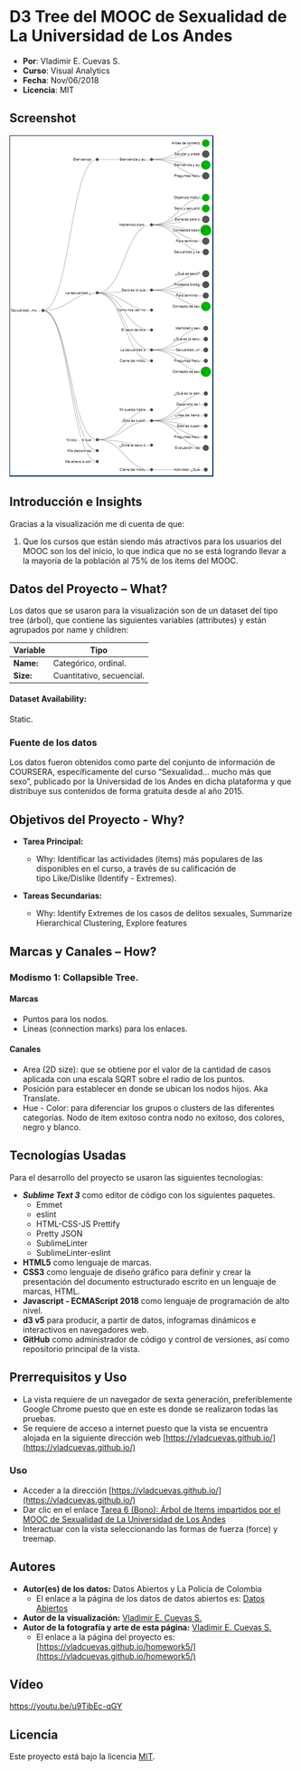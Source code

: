 # **D3 Tree del MOOC de Sexualidad de La Universidad de Los Andes**

- **Por**: Vladimir E. Cuevas S.
- **Curso**: Visual Analytics
- **Fecha**: Nov/06/2018
- **Licencia**: MIT

## Screenshot

![alt text](https://github.com/vladcuevas/vladcuevas.github.io/raw/master/homework6bono/img/screenshot.PNG)

## Introducción e Insights

Gracias a la visualización me di cuenta de que:

1.	Que los cursos que están siendo más atractivos para los usuarios del MOOC son los del inicio, lo que indica que no se está logrando llevar a la mayoría de la población al 75% de los ítems del MOOC.

## Datos del Proyecto – What?
Los datos que se usaron para la visualización son de un dataset del tipo tree (árbol), que contiene las siguientes variables (attributes) y están agrupados por name y children:

|Variable |Tipo|
|---------|----|
**Name:**|Categórico, ordinal.
**Size:**|Cuantitativo, secuencial.

#### Dataset Availability:  
Static.

### **Fuente de los datos**

Los datos fueron obtenidos como parte del conjunto de información de COURSERA, específicamente del curso “Sexualidad… mucho más que sexo”, publicado por la Universidad de los Andes en dicha plataforma y que distribuye sus contenidos de forma gratuita desde al año 2015.

## Objetivos del Proyecto - Why?
- **Tarea Principal:** 
	- Why: Identificar las actividades (ítems) más populares de las disponibles en el curso, a través de su calificación de tipo Like/Dislike (Identify - Extremes).

- **Tareas Secundarias:**

	- Why: Identify Extremes de los casos de delitos sexuales, Summarize Hierarchical Clustering, Explore features

## Marcas y Canales – How?

### Modismo 1: Collapsible Tree.

#### Marcas

- Puntos para los nodos.
- Líneas (connection marks) para los enlaces.

#### Canales
- Area (2D size): que se obtiene por el valor de la cantidad de casos aplicada con una escala SQRT sobre el radio de los puntos.
- Posición para establecer en donde se ubican los nodos hijos. Aka Translate.
- Hue - Color: para diferenciar los grupos o clusters de las diferentes categorías. Nodo de ítem exitoso contra nodo no exitoso, dos colores, negro y blanco.

## Tecnologías Usadas
Para el desarrollo del proyecto se usaron las siguientes tecnologías:
-	***Sublime Text 3*** como editor de código con los siguientes paquetes.
	- Emmet
	- eslint
	- HTML-CSS-JS Prettify
	- Pretty JSON
	- SublimeLinter
	- SublimeLinter-eslint
- **HTML5** como lenguaje de marcas.
- **CSS3** como lenguaje de diseño gráfico para definir y crear la presentación del documento estructurado escrito en un lenguaje de marcas, HTML.
- **Javascript - ECMAScript 2018** como lenguaje de programación de alto nivel.
- **d3 v5** para producir, a partir de datos, infogramas dinámicos e interactivos en navegadores web.
- **GitHub** como administrador de código y control de versiones, así como repositorio principal de la vista.

## Prerrequisitos y Uso

- La vista requiere de un navegador de sexta generación, preferiblemente Google Chrome puesto que en este es donde se realizaron todas las pruebas.
- Se requiere de acceso a internet puesto que la vista se encuentra alojada en la siguiente dirección web [https://vladcuevas.github.io/](https://vladcuevas.github.io/)

### Uso
- Acceder a la dirección [https://vladcuevas.github.io/](https://vladcuevas.github.io/)
- Dar clic en el enlace [Tarea 6 (Bono): Árbol de Items impartidos por el MOOC de Sexualidad  de La Universidad de Los Andes](https://vladcuevas.github.io/homework6bono/)
- Interactuar con la vista seleccionando las formas de fuerza (force) y treemap.

## Autores
- **Autor(es) de los datos:** Datos Abiertos y La Policía de Colombia
	- El enlace a la página de los datos de datos abiertos es: [Datos Abiertos](https://www.datos.gov.co)
- **Autor de la visualización:** [Vladimir E. Cuevas S.](https://github.com/vladcuevas)
- **Autor de la fotografía y arte de esta página:** [Vladimir E. Cuevas S.](https://github.com/vladcuevas)
	- El enlace a la página del proyecto es: [https://vladcuevas.github.io/homework5/](https://vladcuevas.github.io/homework5/)

## Vídeo

https://youtu.be/u9TibEc-qGY

## Licencia
Este proyecto está bajo la licencia [MIT](https://github.com/vladcuevas/vladcuevas.github.io/blob/master/LICENSE).
